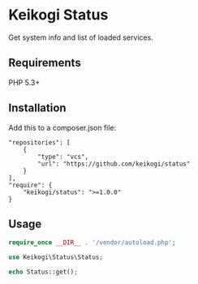 Keikogi Status
==============

Get system info and list of loaded services.

Requirements
------------
PHP 5.3+

Installation
------------
Add this to a composer.json file:
```
"repositories": [
    {
        "type": "vcs",
        "url": "https://github.com/keikogi/status"
    }
],
"require": {
    "keikogi/status": ">=1.0.0"
}
```

Usage
-----
```php
require_once __DIR__ . '/vendor/autoload.php';

use Keikogi\Status\Status;

echo Status::get();
```
